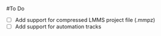 #To Do
- [ ] Add support for compressed LMMS project file (.mmpz)
- [ ] Add support for automation tracks
